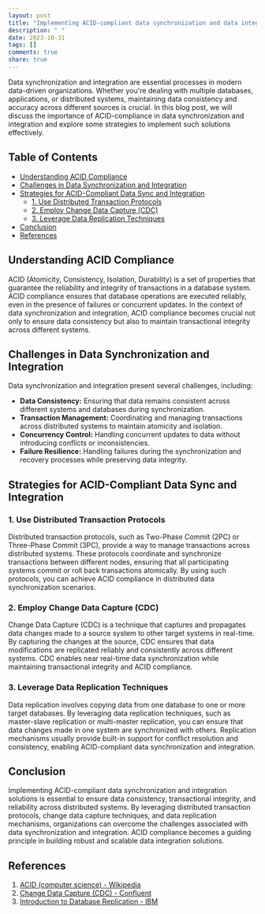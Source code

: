 ```yaml
---
layout: post
title: "Implementing ACID-compliant data synchronization and data integration solutions"
description: " "
date: 2023-10-31
tags: []
comments: true
share: true
---
```


Data synchronization and integration are essential processes in modern data-driven organizations. Whether you're dealing with multiple databases, applications, or distributed systems, maintaining data consistency and accuracy across different sources is crucial. In this blog post, we will discuss the importance of ACID-compliance in data synchronization and integration and explore some strategies to implement such solutions effectively.

## Table of Contents
- [Understanding ACID Compliance](#understanding-acid-compliance)
- [Challenges in Data Synchronization and Integration](#challenges-in-data-synchronization-and-integration)
- [Strategies for ACID-Compliant Data Sync and Integration](#strategies-for-acid-compliant-data-sync-and-integration)
    - [1. Use Distributed Transaction Protocols](#1-use-distributed-transaction-protocols)
    - [2. Employ Change Data Capture (CDC)](#2-employ-change-data-capture-cdc)
    - [3. Leverage Data Replication Techniques](#3-leverage-data-replication-techniques)
- [Conclusion](#conclusion)
- [References](#references)

## Understanding ACID Compliance
ACID (Atomicity, Consistency, Isolation, Durability) is a set of properties that guarantee the reliability and integrity of transactions in a database system. ACID compliance ensures that database operations are executed reliably, even in the presence of failures or concurrent updates. In the context of data synchronization and integration, ACID compliance becomes crucial not only to ensure data consistency but also to maintain transactional integrity across different systems.

## Challenges in Data Synchronization and Integration
Data synchronization and integration present several challenges, including:
- **Data Consistency:** Ensuring that data remains consistent across different systems and databases during synchronization.
- **Transaction Management:** Coordinating and managing transactions across distributed systems to maintain atomicity and isolation.
- **Concurrency Control:** Handling concurrent updates to data without introducing conflicts or inconsistencies.
- **Failure Resilience:** Handling failures during the synchronization and recovery processes while preserving data integrity.
  
## Strategies for ACID-Compliant Data Sync and Integration

### 1. Use Distributed Transaction Protocols
Distributed transaction protocols, such as Two-Phase Commit (2PC) or Three-Phase Commit (3PC), provide a way to manage transactions across distributed systems. These protocols coordinate and synchronize transactions between different nodes, ensuring that all participating systems commit or roll back transactions atomically. By using such protocols, you can achieve ACID compliance in distributed data synchronization scenarios.

### 2. Employ Change Data Capture (CDC)
Change Data Capture (CDC) is a technique that captures and propagates data changes made to a source system to other target systems in real-time. By capturing the changes at the source, CDC ensures that data modifications are replicated reliably and consistently across different systems. CDC enables near real-time data synchronization while maintaining transactional integrity and ACID compliance.

### 3. Leverage Data Replication Techniques
Data replication involves copying data from one database to one or more target databases. By leveraging data replication techniques, such as master-slave replication or multi-master replication, you can ensure that data changes made in one system are synchronized with others. Replication mechanisms usually provide built-in support for conflict resolution and consistency, enabling ACID-compliant data synchronization and integration.

## Conclusion
Implementing ACID-compliant data synchronization and integration solutions is essential to ensure data consistency, transactional integrity, and reliability across distributed systems. By leveraging distributed transaction protocols, change data capture techniques, and data replication mechanisms, organizations can overcome the challenges associated with data synchronization and integration. ACID compliance becomes a guiding principle in building robust and scalable data integration solutions.

## References
1. [ACID (computer science) - Wikipedia](https://en.wikipedia.org/wiki/ACID_(computer_science))
2. [Change Data Capture (CDC) - Confluent](https://www.confluent.io/what-is-apache-kafka/cdc/)
3. [Introduction to Database Replication - IBM](https://www.ibm.com/docs/en/db2/12.1?topic=administration-overview-database-replication)